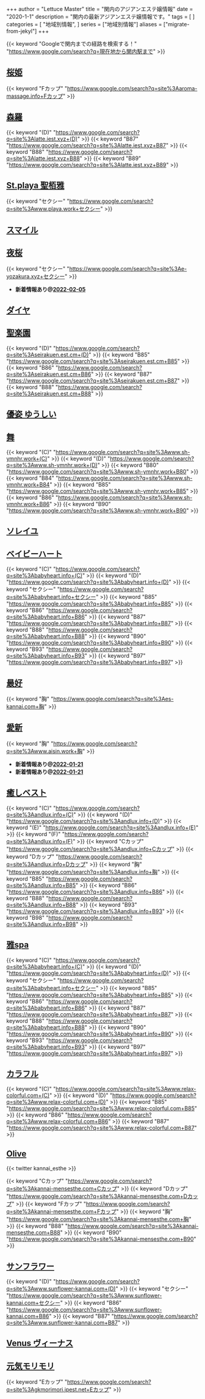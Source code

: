 +++
author = "Lettuce Master"
title = "関内のアジアンエステ嬢情報"
date = "2020-1-1"
description = "関内の最新アジアンエステ嬢情報です。"
tags = [
]
categories = [
    "地域別情報",
]
series = ["地域別情報"]
aliases = ["migrate-from-jekyl"]
+++

{{< keyword "Googleで関内までの経路を検索する！" "https://www.google.com/search?q=現在地から関内駅まで" >}}

## [桜姫](http://aroma-massage.info/)
{{< keyword "Fカップ" "https://www.google.com/search?q=site%3Aaroma-massage.info+Fカップ" >}} 

## [森羅](http://latte.iest.xyz/)
{{< keyword "(D)" "https://www.google.com/search?q=site%3Alatte.iest.xyz+(D)" >}} {{< keyword "B87" "https://www.google.com/search?q=site%3Alatte.iest.xyz+B87" >}} {{< keyword "B88" "https://www.google.com/search?q=site%3Alatte.iest.xyz+B88" >}} {{< keyword "B89" "https://www.google.com/search?q=site%3Alatte.iest.xyz+B89" >}} 

## [St.playa 聖栢雅](http://www.playa.work/)
{{< keyword "セクシー" "https://www.google.com/search?q=site%3Awww.playa.work+セクシー" >}} 

## [スマイル](http://smile.esjp.xyz/)


## [夜桜](http://e-yozakura.xyz/)
{{< keyword "セクシー" "https://www.google.com/search?q=site%3Ae-yozakura.xyz+セクシー" >}} 

- **新着情報あり@[2022-02-05](/post/2022-02-05)**
## [ダイヤ](http://diamond.esute.tokyo/)


## [聖楽園](http://seirakuen.est.cm/)
{{< keyword "(D)" "https://www.google.com/search?q=site%3Aseirakuen.est.cm+(D)" >}} {{< keyword "B85" "https://www.google.com/search?q=site%3Aseirakuen.est.cm+B85" >}} {{< keyword "B86" "https://www.google.com/search?q=site%3Aseirakuen.est.cm+B86" >}} {{< keyword "B87" "https://www.google.com/search?q=site%3Aseirakuen.est.cm+B87" >}} {{< keyword "B88" "https://www.google.com/search?q=site%3Aseirakuen.est.cm+B88" >}} 

## [優姿 ゆうしい](http://es-koibito.work/)


## [舞](http://www.sh-ymnhr.work/)
{{< keyword "(C)" "https://www.google.com/search?q=site%3Awww.sh-ymnhr.work+(C)" >}} {{< keyword "(D)" "https://www.google.com/search?q=site%3Awww.sh-ymnhr.work+(D)" >}} {{< keyword "B80" "https://www.google.com/search?q=site%3Awww.sh-ymnhr.work+B80" >}} {{< keyword "B84" "https://www.google.com/search?q=site%3Awww.sh-ymnhr.work+B84" >}} {{< keyword "B85" "https://www.google.com/search?q=site%3Awww.sh-ymnhr.work+B85" >}} {{< keyword "B86" "https://www.google.com/search?q=site%3Awww.sh-ymnhr.work+B86" >}} {{< keyword "B90" "https://www.google.com/search?q=site%3Awww.sh-ymnhr.work+B90" >}} 

## [ソレイユ](http://soleil.msa.jp/)


## [ベイビーハート](http://babyheart.info/)
{{< keyword "(C)" "https://www.google.com/search?q=site%3Ababyheart.info+(C)" >}} {{< keyword "(D)" "https://www.google.com/search?q=site%3Ababyheart.info+(D)" >}} {{< keyword "セクシー" "https://www.google.com/search?q=site%3Ababyheart.info+セクシー" >}} {{< keyword "B85" "https://www.google.com/search?q=site%3Ababyheart.info+B85" >}} {{< keyword "B86" "https://www.google.com/search?q=site%3Ababyheart.info+B86" >}} {{< keyword "B87" "https://www.google.com/search?q=site%3Ababyheart.info+B87" >}} {{< keyword "B88" "https://www.google.com/search?q=site%3Ababyheart.info+B88" >}} {{< keyword "B90" "https://www.google.com/search?q=site%3Ababyheart.info+B90" >}} {{< keyword "B93" "https://www.google.com/search?q=site%3Ababyheart.info+B93" >}} {{< keyword "B97" "https://www.google.com/search?q=site%3Ababyheart.info+B97" >}} 

## [最好](http://es-kannai.com/)
{{< keyword "胸" "https://www.google.com/search?q=site%3Aes-kannai.com+胸" >}} 

## [愛新](http://www.aisin.work/)
{{< keyword "胸" "https://www.google.com/search?q=site%3Awww.aisin.work+胸" >}} 

- **新着情報あり@[2022-01-21](/post/2022-01-21)**
- **新着情報あり@[2022-01-21](/post/2022-01-21)**
## [癒しベスト](https://andlux.info/)
{{< keyword "(C)" "https://www.google.com/search?q=site%3Aandlux.info+(C)" >}} {{< keyword "(D)" "https://www.google.com/search?q=site%3Aandlux.info+(D)" >}} {{< keyword "(E)" "https://www.google.com/search?q=site%3Aandlux.info+(E)" >}} {{< keyword "(F)" "https://www.google.com/search?q=site%3Aandlux.info+(F)" >}} {{< keyword "Cカップ" "https://www.google.com/search?q=site%3Aandlux.info+Cカップ" >}} {{< keyword "Dカップ" "https://www.google.com/search?q=site%3Aandlux.info+Dカップ" >}} {{< keyword "胸" "https://www.google.com/search?q=site%3Aandlux.info+胸" >}} {{< keyword "B85" "https://www.google.com/search?q=site%3Aandlux.info+B85" >}} {{< keyword "B86" "https://www.google.com/search?q=site%3Aandlux.info+B86" >}} {{< keyword "B88" "https://www.google.com/search?q=site%3Aandlux.info+B88" >}} {{< keyword "B93" "https://www.google.com/search?q=site%3Aandlux.info+B93" >}} {{< keyword "B98" "https://www.google.com/search?q=site%3Aandlux.info+B98" >}} 

## [雅spa](https://babyheart.info/)
{{< keyword "(C)" "https://www.google.com/search?q=site%3Ababyheart.info+(C)" >}} {{< keyword "(D)" "https://www.google.com/search?q=site%3Ababyheart.info+(D)" >}} {{< keyword "セクシー" "https://www.google.com/search?q=site%3Ababyheart.info+セクシー" >}} {{< keyword "B85" "https://www.google.com/search?q=site%3Ababyheart.info+B85" >}} {{< keyword "B86" "https://www.google.com/search?q=site%3Ababyheart.info+B86" >}} {{< keyword "B87" "https://www.google.com/search?q=site%3Ababyheart.info+B87" >}} {{< keyword "B88" "https://www.google.com/search?q=site%3Ababyheart.info+B88" >}} {{< keyword "B90" "https://www.google.com/search?q=site%3Ababyheart.info+B90" >}} {{< keyword "B93" "https://www.google.com/search?q=site%3Ababyheart.info+B93" >}} {{< keyword "B97" "https://www.google.com/search?q=site%3Ababyheart.info+B97" >}} 

## [カラフル](http://www.relax-colorful.com/)
{{< keyword "(C)" "https://www.google.com/search?q=site%3Awww.relax-colorful.com+(C)" >}} {{< keyword "(D)" "https://www.google.com/search?q=site%3Awww.relax-colorful.com+(D)" >}} {{< keyword "B85" "https://www.google.com/search?q=site%3Awww.relax-colorful.com+B85" >}} {{< keyword "B86" "https://www.google.com/search?q=site%3Awww.relax-colorful.com+B86" >}} {{< keyword "B87" "https://www.google.com/search?q=site%3Awww.relax-colorful.com+B87" >}} 

## [Olive](https://kannai-mensesthe.com/)


{{< twitter kannai_esthe >}}

{{< keyword "Cカップ" "https://www.google.com/search?q=site%3Akannai-mensesthe.com+Cカップ" >}} {{< keyword "Dカップ" "https://www.google.com/search?q=site%3Akannai-mensesthe.com+Dカップ" >}} {{< keyword "Fカップ" "https://www.google.com/search?q=site%3Akannai-mensesthe.com+Fカップ" >}} {{< keyword "胸" "https://www.google.com/search?q=site%3Akannai-mensesthe.com+胸" >}} {{< keyword "B88" "https://www.google.com/search?q=site%3Akannai-mensesthe.com+B88" >}} {{< keyword "B90" "https://www.google.com/search?q=site%3Akannai-mensesthe.com+B90" >}} 

## [サンフラワー](http://www.sunflower-kannai.com/)
{{< keyword "(D)" "https://www.google.com/search?q=site%3Awww.sunflower-kannai.com+(D)" >}} {{< keyword "セクシー" "https://www.google.com/search?q=site%3Awww.sunflower-kannai.com+セクシー" >}} {{< keyword "B86" "https://www.google.com/search?q=site%3Awww.sunflower-kannai.com+B86" >}} {{< keyword "B87" "https://www.google.com/search?q=site%3Awww.sunflower-kannai.com+B87" >}} 

## [Venus ヴィーナス](http://es-kannai.link/)


## [元気モリモリ](http://gkmorimori.jpest.net/)
{{< keyword "Eカップ" "https://www.google.com/search?q=site%3Agkmorimori.jpest.net+Eカップ" >}} 


